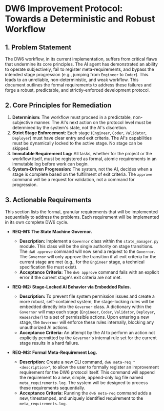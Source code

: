 # DW6 Improvement Protocol: Towards a Deterministic and Robust Workflow

## 1. Problem Statement

The DW6 workflow, in its current implementation, suffers from critical flaws that undermine its core principles. The AI agent has demonstrated an ability to operate subjectively, fail to register meta-requirements, and bypass the intended stage progression (e.g., jumping from `Engineer` to `Coder`). This leads to an unreliable, non-deterministic, and weak workflow. This document outlines the formal requirements to address these failures and forge a robust, predictable, and strictly-enforced development protocol.

## 2. Core Principles for Remediation

1. **Determinism:** The workflow must proceed in a predictable, non-subjective manner. The AI's next action on the protocol level must be determined by the system's state, not the AI's discretion.
2. **Strict Stage Enforcement:** Each stage (`Engineer`, `Coder`, `Validator`, `Deployer`) must have clear entry and exit criteria. The AI's capabilities must be dynamically locked to the active stage. No stage can be skipped.
3. **Immutable Requirement Log:** All tasks, whether for the project or the workflow itself, must be registered as formal, atomic requirements in an immutable log before work can begin.
4. **System-Driven Progression:** The system, not the AI, decides when a stage is complete based on the fulfillment of exit criteria. The `approve` command will be a request for validation, not a command for progression.

## 3. Actionable Requirements

This section lists the formal, granular requirements that will be implemented sequentially to address the problems. Each requirement will be implemented in its own complete DW6 cycle.

- **REQ-M1: The State Machine Governor.**
  - **Description:** Implement a `Governor` class within the `state_manager.py` module. This class will be the single authority on stage transitions. The `dw6 approve` command will now send a request to the `Governor`. The `Governor` will only approve the transition if all exit criteria for the current stage are met (e.g., for the `Engineer` stage, a technical specification file must exist).
  - **Acceptance Criteria:** The `dw6 approve` command fails with an explicit error if the current stage's exit criteria are not met.

- **REQ-M2: Stage-Locked AI Behavior via Embedded Rules.**
  - **Description:** To prevent file system permission issues and create a more robust, self-contained system, the stage-locking rules will be embedded directly into the `Governor` class. A dictionary within the `Governor` will map each stage (`Engineer`, `Coder`, `Validator`, `Deployer`, `Researcher`) to a set of permissible actions. Upon entering a new stage, the `Governor` will enforce these rules internally, blocking any unauthorized AI actions.
  - **Acceptance Criteria:** An attempt by the AI to perform an action not explicitly permitted by the `Governor`'s internal rule set for the current stage results in a hard failure.

- **REQ-M3: Formal Meta-Requirement Log.**
  - **Description:** Create a new CLI command, `dw6 meta-req "<description>"`, to allow the user to formally register an improvement requirement for the DW6 protocol itself. This command will append the requirement to a new, simple, append-only log file named `meta_requirements.log`. The system will be designed to process these requirements sequentially.
  - **Acceptance Criteria:** Running the `dw6 meta-req` command adds a new, timestamped, and uniquely identified requirement to the `meta_requirements.log`.
